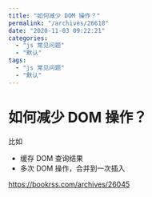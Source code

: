 ```yaml
---
title: "如何减少 DOM 操作？"
permalink: "/archives/26618"
date: "2020-11-03 09:22:21"
categories: 
  - "js 常见问题"
  - "默认"
tags: 
  - "js 常见问题"
  - "默认"
---
```


# 如何减少 DOM 操作？

比如

- 缓存 DOM 查询结果
- 多次 DOM 操作，合并到一次插入

https://bookrss.com/archives/26045

